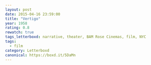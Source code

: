 ```yaml
---
layout: post 
date: 2015-04-16 23:59:00
title: "Vertigo"
year: 1958
rating: 0.8
rewatch: true
tags_letterboxd: narrative, theater, BAM Rose Cinemas, film, NYC
tags:
  - film
category: Letterboxd
canonical: https://boxd.it/5DaMn
---
```

